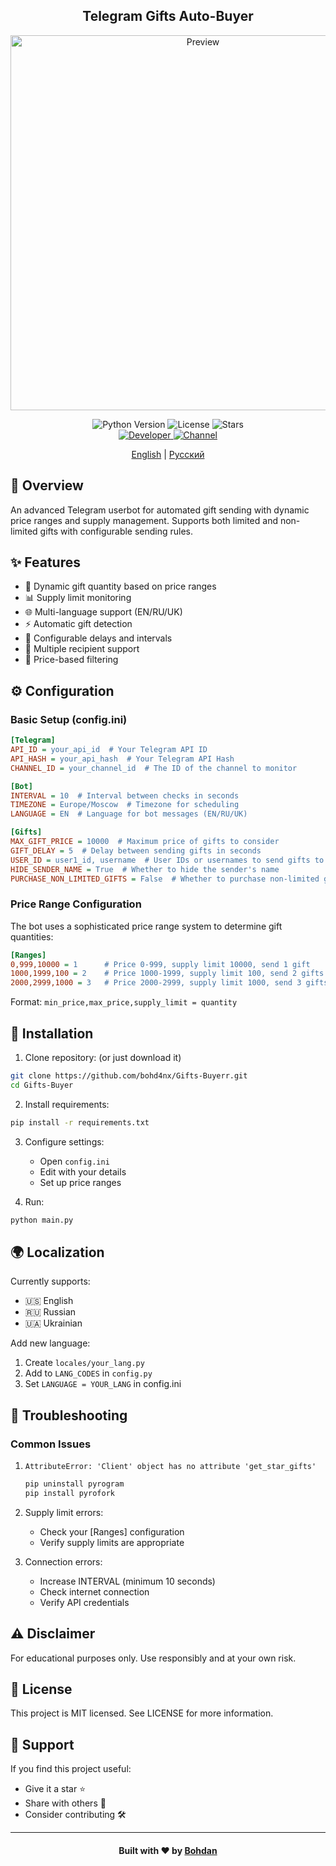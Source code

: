 <h2 align="center">Telegram Gifts Auto-Buyer</h2>

<div align="center">
  <img src="https://github.com/user-attachments/assets/2c4540b7-4e39-4306-945f-389271123ecc" alt="Preview" width="600px">
</div>

<p align="center">
  <img src="https://img.shields.io/badge/python-3.10+-blue.svg" alt="Python Version">
  <img src="https://img.shields.io/github/license/bohd4nx/Gifts-Buyer" alt="License">
  <img src="https://img.shields.io/github/stars/bohd4nx/Gifts-Buyer" alt="Stars">
  <br>
  <a href="https://t.me/bohd4nx">
    <img src="https://img.shields.io/badge/developer-@bohd4nx-blue.svg" alt="Developer">
  </a>
  <a href="https://t.me/GiftsTracker">
    <img src="https://img.shields.io/badge/channel-@GiftsTracker-blue.svg" alt="Channel">
  </a>
</p>

<p align="center">
  <a href="README.md">English</a> |
  <a href="./README-RU.md">Русский</a>
</p>

## 📝 Overview

An advanced Telegram userbot for automated gift sending with dynamic price ranges and supply management. Supports both limited and non-limited gifts with configurable sending rules.

## ✨ Features

- 🎁 Dynamic gift quantity based on price ranges
- 📊 Supply limit monitoring
- 🌐 Multi-language support (EN/RU/UK)
- ⚡️ Automatic gift detection
- 🔄 Configurable delays and intervals
- 📱 Multiple recipient support
- 🎯 Price-based filtering

## ⚙️ Configuration

### Basic Setup (config.ini)

```ini
[Telegram]
API_ID = your_api_id  # Your Telegram API ID
API_HASH = your_api_hash  # Your Telegram API Hash
CHANNEL_ID = your_channel_id  # The ID of the channel to monitor

[Bot]
INTERVAL = 10  # Interval between checks in seconds
TIMEZONE = Europe/Moscow  # Timezone for scheduling
LANGUAGE = EN  # Language for bot messages (EN/RU/UK)

[Gifts]
MAX_GIFT_PRICE = 10000  # Maximum price of gifts to consider
GIFT_DELAY = 5  # Delay between sending gifts in seconds
USER_ID = user1_id, username  # User IDs or usernames to send gifts to
HIDE_SENDER_NAME = True  # Whether to hide the sender's name
PURCHASE_NON_LIMITED_GIFTS = False  # Whether to purchase non-limited gifts
```

### Price Range Configuration

The bot uses a sophisticated price range system to determine gift quantities:

```ini
[Ranges]
0,999,10000 = 1      # Price 0-999, supply limit 10000, send 1 gift
1000,1999,100 = 2    # Price 1000-1999, supply limit 100, send 2 gifts
2000,2999,1000 = 3   # Price 2000-2999, supply limit 1000, send 3 gifts
```

Format: `min_price,max_price,supply_limit = quantity`

## 🚀 Installation

1. Clone repository: (or just download it)
```bash
git clone https://github.com/bohd4nx/Gifts-Buyerr.git
cd Gifts-Buyer
```

2. Install requirements:
```bash
pip install -r requirements.txt
```

3. Configure settings:
   - Open `config.ini`
   - Edit with your details
   - Set up price ranges

4. Run:
```bash
python main.py
```

## 🌍 Localization

Currently supports:
- 🇺🇸 English
- 🇷🇺 Russian
- 🇺🇦 Ukrainian

Add new language:
1. Create `locales/your_lang.py`
2. Add to `LANG_CODES` in `config.py`
3. Set `LANGUAGE = YOUR_LANG` in config.ini

## 🔧 Troubleshooting

### Common Issues

1. `AttributeError: 'Client' object has no attribute 'get_star_gifts'`
   ```bash
   pip uninstall pyrogram
   pip install pyrofork
   ```

2. Supply limit errors:
   - Check your [Ranges] configuration
   - Verify supply limits are appropriate

3. Connection errors:
   - Increase INTERVAL (minimum 10 seconds)
   - Check internet connection
   - Verify API credentials

## ⚠️ Disclaimer

For educational purposes only. Use responsibly and at your own risk.

## 📝 License

This project is MIT licensed. See LICENSE for more information.

## 🌟 Support

If you find this project useful:

- Give it a star ⭐
- Share with others 🔄
- Consider contributing 🛠️

---

<div align="center">
    <h4>Built with ❤️ by <a href="https://t.me/bohd4nx" target="_blank">Bohdan</a></h4>
</div>
